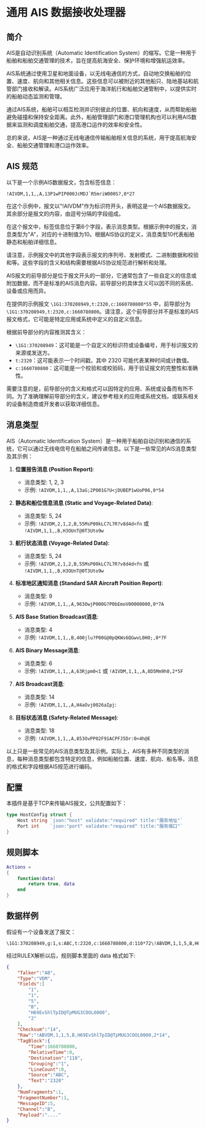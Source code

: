 # 通用 AIS 数据接收处理器
## 简介
AIS是自动识别系统（Automatic Identification System）的缩写。它是一种用于船舶和船舶交通管理的技术，旨在提高航海安全、保护环境和增强航运效率。

AIS系统通过使用卫星和地面设备，以无线电通信的方式，自动地交换船舶的位置、速度、航向和其他相关信息。这些信息可以被附近的其他船只、陆地基站和航管部门接收和解读。AIS系统广泛应用于海洋航行和船舶交通管制中，以提供实时的船舶动态监测和管理。

通过AIS系统，船舶可以相互检测并识别彼此的位置、航向和速度，从而帮助船舶避免碰撞和保持安全距离。此外，船舶管理部门和港口管理机构也可以利用AIS数据来监测和调度船舶交通，提高港口运作的效率和安全性。

总的来说，AIS是一种通过无线电通信传输船舶相关信息的系统，用于提高航海安全、船舶交通管理和港口运作效率。

## AIS 规范
以下是一个示例AIS数据报文，包含标签信息：

```
!AIVDM,1,1,,A,13P1wPIP000JcMDJ`R5mriW000S?,0*27
```

在这个示例中，报文以"!AIVDM"作为标识符开头，表明这是一个AIS数据报文。其余部分是报文的内容，由逗号分隔的字段组成。

在这个报文中，标签信息位于第6个字段，表示消息类型。根据示例中的报文，消息类型为"A"，对应的十进制值为10。根据AIS协议的定义，消息类型10代表船舶静态和船舶详细信息。

请注意，示例报文中的其他字段表示报文的序列号、发射模式、二进制数据和校验和等。这些字段的含义和结构需要根据AIS协议规范进行解析和处理。

AIS报文的前导部分是位于报文开头的一部分，它通常包含了一些自定义的信息或附加数据，而不是标准的AIS消息内容。前导部分的具体含义可以因不同的系统、设备或应用而异。

在提供的示例报文 `\1G1:370208949,t:2320,c:1660780800*55` 中，前导部分为 `\1G1:370208949,t:2320,c:1660780800`。请注意，这个前导部分并不是标准的AIS报文格式，它可能是特定应用或系统中定义的自定义信息。

根据前导部分的内容推测其含义：

- `\1G1:370208949`：这可能是一个自定义的标识符或设备编号，用于标识报文的来源或发送方。
- `t:2320`：这可能表示一个时间戳，其中 2320 可能代表某种时间或计数值。
- `c:1660780800`：这可能是一个校验和或校验码，用于验证报文的完整性和准确性。

需要注意的是，前导部分的含义和格式可以因特定的应用、系统或设备而有所不同。为了准确理解前导部分的含义，建议参考相关的应用或系统文档，或联系相关的设备制造商或开发者以获取详细信息。

## 消息类型
AIS（Automatic Identification System）是一种用于船舶自动识别和通信的系统，它可以通过无线电信号在船舶之间传递信息。以下是一些常见的AIS消息类型及其示例：

1. **位置报告消息 (Position Report)**:
   - 消息类型: 1, 2, 3
   - 示例: `!AIVDM,1,1,,A,13aG;2P001G?U<jDUBEP1wUoP06,0*54`

2. **静态和船位信息消息 (Static and Voyage-Related Data)**:
   - 消息类型: 5, 24
   - 示例: `!AIVDM,2,1,2,B,55MsP00kLC7L7R?v8d4d<fn` 或 `!AIVDM,1,1,,B,H3OUnT@0T3Uto9w`

3. **航行状态消息 (Voyage-Related Data)**:
   - 消息类型: 5, 24
   - 示例: `!AIVDM,2,1,2,B,55MsP00kLC7L7R?v8d4d<fn` 或 `!AIVDM,1,1,,B,H3OUnT@0T3Uto9w`

4. **标准地区通知消息 (Standard SAR Aircraft Position Report)**:
   - 消息类型: 9
   - 示例: `!AIVDM,1,1,,A,963OwjP000G?P0bEmoV00000000,0*7A`

5. **AIS Base Station Broadcast消息**:
   - 消息类型: 4
   - 示例: `!AIVDM,1,1,,B,400jlu?P00G@0pQKWs6QGwvL0H0;,0*7F`

6. **AIS Binary Message消息**:
   - 消息类型: 6
   - 示例: `!AIVDM,1,1,,A,63Rjpm0<1` 或 `!AIVDM,1,1,,A,8D5Mm9h0,2*5F`

7. **AIS Broadcast消息**:
   - 消息类型: 14
   - 示例: `!AIVDM,1,1,,A,H4aOvj0026aIpj`:

8. **目标状态消息 (Safety-Related Message)**:
   - 消息类型: 18
   - 示例: `!AIVDM,1,1,,A,853OvPP02F91ACPFJ5Dr:0<4h@E`

以上只是一些常见的AIS消息类型及其示例。实际上，AIS有多种不同类型的消息，每种消息类型都包含特定的信息，例如船舶位置、速度、航向、船名等。消息的格式和字段根据AIS规范进行编码。
## 配置
本插件是基于TCP来传输AIS报文，公共配置如下：
```go
type HostConfig struct {
	Host string `json:"host" validate:"required" title:"服务地址"`
	Port int    `json:"port" validate:"required" title:"服务端口"`
}
```

## 规则脚本
```lua
Actions =
{
    function(data)
        return true, data
    end
}

```
## 数据样例
假设有一个设备发送了报文：
```
\1G1:370208949,g:1,s:ABC,t:2320,c:1660780800,d:110*72\!ABVDM,1,1,5,B,H69EvShlTpID@TpMUG3COOL0000,2*14
```
经过RULEX解析以后，规则脚本里面的 data 格式如下:
```json
{
    "Talker":"AB",
    "Type":"VDM",
    "Fields":[
        "1",
        "1",
        "5",
        "B",
        "H69EvShlTpID@TpMUG3COOL0000",
        "2"
    ],
    "Checksum":"14",
    "Raw":"!ABVDM,1,1,5,B,H69EvShlTpID@TpMUG3COOL0000,2*14",
    "TagBlock":{
        "Time":1660780800,
        "RelativeTime":0,
        "Destination":"110",
        "Grouping":"1",
        "LineCount":0,
        "Source":"ABC",
        "Text":"2320"
    },
    "NumFragments":1,
    "FragmentNumber":1,
    "MessageID":5,
    "Channel":"B",
    "Payload":"...."
}
```